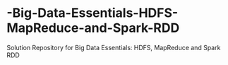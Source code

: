 # -Big-Data-Essentials-HDFS-MapReduce-and-Spark-RDD
Solution Repository for Big Data Essentials: HDFS, MapReduce and Spark RDD
